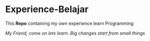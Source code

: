 # Experience-Belajar
This **Repo** containing my own experience learn Programming  

*My Friend, come on lets learn. Big changes start from small things*
